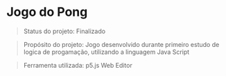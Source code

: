 <h1>Jogo do Pong</h1>

> Status do projeto: Finalizado

>Propósito do projeto: Jogo desenvolvido durante primeiro estudo de logica de progamação, utilizando a linguagem Java Script

>Ferramenta utilizada: p5.js Web Editor
